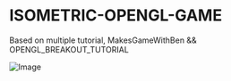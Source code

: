 # ISOMETRIC-OPENGL-GAME
Based on multiple tutorial, MakesGameWithBen &amp;&amp; OPENGL_BREAKOUT_TUTORIAL

 ![Image](i.gyazo.com/afa9fb5142c7de6597afe9314ca1ddc6.gif)


